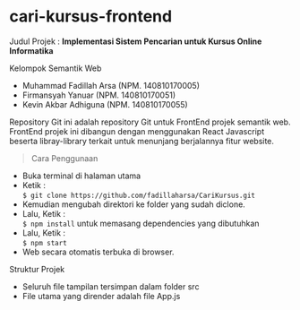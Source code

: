 # cari-kursus-frontend

Judul Projek : **Implementasi Sistem Pencarian untuk Kursus Online Informatika**

Kelompok Semantik Web
- Muhammad Fadillah Arsa (NPM. 140810170005)
- Firmansyah Yanuar (NPM. 140810170051)
- Kevin Akbar Adhiguna (NPM. 140810170055)

Repository Git ini adalah repository Git untuk FrontEnd projek semantik web. <br/> FrontEnd projek ini dibangun dengan menggunakan React Javascript beserta libray-library terkait untuk menunjang berjalannya fitur website.

> Cara Penggunaan
- Buka terminal di halaman utama
- Ketik : <br/> `$ git clone https://github.com/fadillaharsa/CariKursus.git`
- Kemudian mengubah direktori ke folder yang sudah diclone.
- Lalu, Ketik : <br/> `$ npm install` untuk memasang dependencies yang dibutuhkan
- Lalu, Ketik : <br/> `$ npm start`
- Web secara otomatis terbuka di browser.

Struktur Projek
- Seluruh file tampilan tersimpan dalam folder src
- File utama yang dirender adalah file App.js 
